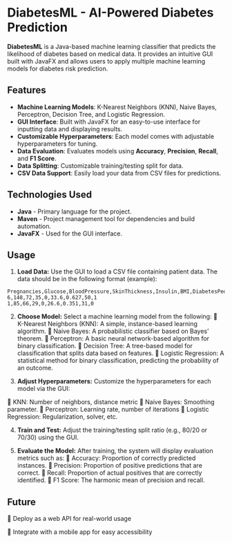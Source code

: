 # DiabetesML - AI-Powered Diabetes Prediction

**DiabetesML** is a Java-based machine learning classifier that predicts the likelihood of diabetes based on medical data. It provides an intuitive GUI built with JavaFX and allows users to apply multiple machine learning models for diabetes risk prediction.

## Features

- **Machine Learning Models**: K-Nearest Neighbors (KNN), Naive Bayes, Perceptron, Decision Tree, and Logistic Regression.
- **GUI Interface**: Built with JavaFX for an easy-to-use interface for inputting data and displaying results.
- **Customizable Hyperparameters**: Each model comes with adjustable hyperparameters for tuning.
- **Data Evaluation**: Evaluates models using **Accuracy**, **Precision**, **Recall**, and **F1 Score**.
- **Data Splitting**: Customizable training/testing split for data.
- **CSV Data Support**: Easily load your data from CSV files for predictions.

## Technologies Used

- **Java** - Primary language for the project.
- **Maven** - Project management tool for dependencies and build automation.
- **JavaFX** - Used for the GUI interface.


## Usage

1. **Load Data:** Use the GUI to load a CSV file containing patient data. The data should be in the following format (example):
```console
Pregnancies,Glucose,BloodPressure,SkinThickness,Insulin,BMI,DiabetesPedigreeFunction,Age,Outcome
6,148,72,35,0,33.6,0.627,50,1
1,85,66,29,0,26.6,0.351,31,0
```

2. **Choose Model:** Select a machine learning model from the following:
🔹 K-Nearest Neighbors (KNN): A simple, instance-based learning algorithm.
🔹 Naive Bayes: A probabilistic classifier based on Bayes’ theorem.
🔹 Perceptron: A basic neural network-based algorithm for binary classification.
🔹 Decision Tree: A tree-based model for classification that splits data based on features.
🔹 Logistic Regression: A statistical method for binary classification, predicting the probability of an outcome.

3. **Adjust Hyperparameters:** Customize the hyperparameters for each model via the GUI:

🔹 KNN: Number of neighbors, distance metric
🔹 Naive Bayes: Smoothing parameter.
🔹 Perceptron: Learning rate, number of iterations
🔹 Logistic Regression: Regularization, solver, etc.

4. **Train and Test:** Adjust the training/testing split ratio (e.g., 80/20 or 70/30) using the GUI.

5. **Evaluate the Model:** After training, the system will display evaluation metrics such as:
🔹 Accuracy: Proportion of correctly predicted instances.
🔹 Precision: Proportion of positive predictions that are correct.
🔹 Recall: Proportion of actual positives that are correctly identified.
🔹 F1 Score: The harmonic mean of precision and recall.

## Future

🔹 Deploy as a web API for real-world usage

🔹 Integrate with a mobile app for easy accessibility
